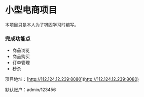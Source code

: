 # 小型电商项目
本项目只是本人为了巩固学习时编写。
### 完成功能点
* 商品浏览
* 商品购买
* 订单管理
* 秒杀


项目地址：[http://112.124.12.239:8080](http://112.124.12.239:8080)

默认账户：admin/123456
